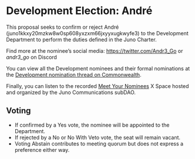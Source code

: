 # Development Election: André

This proposal seeks to confirm or reject André (juno1kkxy20mzkw8w0sp608yxzxm66jxyyxugkwyfe3) to the Development Department to perform the duties defined in the Juno Charter.

Find more at the nominee’s social media: https://twitter.com/Andr3_Go or _andr3_go_ on Discord

You can view all the Development nominees and their formal nominations at the [Development nomination thread on Commonwealth](https://commonwealth.im/juno/discussion/14948-juno-charter-development-departmentnominations-round-2-closed?comment=72166).

Finally, you can listen to the recorded [Meet Your Nominees](https://open.spotify.com/episode/3viz38oqdkWU3EPWDXWJb4) X Space hosted and organized by the Juno Communications subDAO.

## Voting

- If confirmed by a Yes vote, the nominee will be appointed to the Department.
- If rejected by a No or No With Veto vote, the seat will remain vacant.
- Voting Abstain contributes to meeting quorum but does not express a preference either way.
